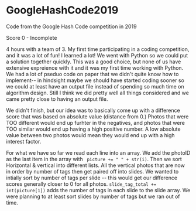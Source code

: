 # GoogleHashCode2019
Code from the Google Hash Code competition in 2019

Score 0 - Incomplete

4 hours with a team of 3. My first time participating in a coding competition, and it was a lot of fun! I learned a lot! We went with Python so we could put a solution together quickly. This was a good choice, but none of us have extensive expreience with it and it was my first time working with Python. We had a lot of pseduo code on paper that we didn't quite know how to implement-- in hindsight maybe we should have started coding sooner so we could at least have an output file instead of spending so much time on algorithm design. Still I think we did pretty well all things considered and we came pretty close to having an output file.

We didn't finish, but our idea was to basically come up with a difference score that was based on absolute value (distance from 0.) Photos that were TOO different would end up furhter in the negatives, and photos that were TOO similar would end up having a high positive number. A low absolute value between two photos would mean they would end up with a high interest factor. 

For what we have so far we read each line into an array. We add the photoID as the last item in the array with ` picture += " " + str(i)`.  Then we sort Horizontal  & vertical into different lists. All the vertical photos that are now in order by number of tags then get paired off into slides. We wanted to intially sort by number of tags per slide -- this would get our difference scores generally closer to 0 for all photos. `slide_tag_total += int(picture[1])` adds the number of tags in each slide to the slide array. We were planning to at least sort slides by number of tags but we ran out of time.

